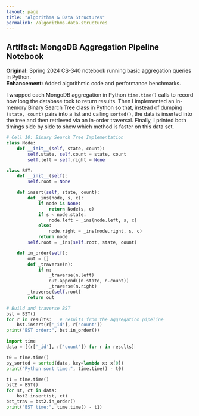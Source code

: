 ```yaml
---
layout: page
title: "Algorithms & Data Structures"
permalink: /algorithms-data-structures
---
```


## Artifact: MongoDB Aggregation Pipeline Notebook

**Original:** Spring 2024 CS-340 notebook running basic aggregation queries in Python.  
**Enhancement:** Added algorithmic code and performance benchmarks.

I wrapped each MongoDB aggregation in Python `time.time()` calls to record how long the database took to return results. Then I implemented an in-memory Binary Search Tree class in Python so that, instead of dumping `(state, count)` pairs into a list and calling `sorted()`, the data is inserted into the tree and then retrieved via an in-order traversal. Finally, I printed both timings side by side to show which method is faster on this data set.

```python
# Cell 10: Binary Search Tree Implementation
class Node:
    def __init__(self, state, count):
        self.state, self.count = state, count
        self.left = self.right = None

class BST:
    def __init__(self):
        self.root = None

    def insert(self, state, count):
        def _ins(node, s, c):
            if node is None:
                return Node(s, c)
            if s < node.state:
                node.left = _ins(node.left, s, c)
            else:
                node.right = _ins(node.right, s, c)
            return node
        self.root = _ins(self.root, state, count)

    def in_order(self):
        out = []
        def _traverse(n):
            if n:
                _traverse(n.left)
                out.append((n.state, n.count))
                _traverse(n.right)
        _traverse(self.root)
        return out

# Build and traverse BST
bst = BST()
for r in results:   # results from the aggregation pipeline
    bst.insert(r['_id'], r['count'])
print("BST order:", bst.in_order())

import time
data = [(r['_id'], r['count']) for r in results]

t0 = time.time()
py_sorted = sorted(data, key=lambda x: x[0])
print("Python sort time:", time.time() - t0)

t1 = time.time()
bst2 = BST()
for st, ct in data:
    bst2.insert(st, ct)
bst_trav = bst2.in_order()
print("BST time:", time.time() - t1)
